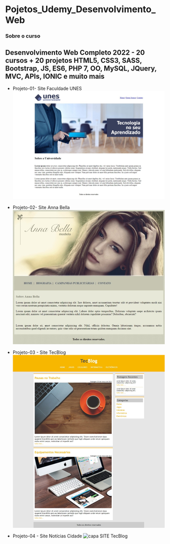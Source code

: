 # Pojetos_Udemy_Desenvolvimento_Web
### Sobre o curso
Desenvolvimento Web Completo 2022 - 20 cursos + 20 projetos HTML5, CSS3, SASS, Bootstrap, JS, ES6, PHP 7, OO, MySQL, JQuery, MVC, APIs, IONIC e muito mais
---

* Projeto-01- Site Faculdade UNES 
![capa  SITE UNES](01_Projeto_faculdade_UNES/interface/tela_1.jpeg)

* Projeto-02- Site Anna Bella
![capa SITE Anna Bella](02_Projeto_Anna_Bella/_interface/tela_1.jpeg)

* Projeto-03 - Site TecBlog
![capa SITE TecBlog](03_Projeto_TecBlog/_interface/tela_1.png)

* Projeto-04 - Site Notícias Cidade
![capa SITE TecBlog](04_Projeto_Noticias_Cidade/_interface/tela_1.png)
